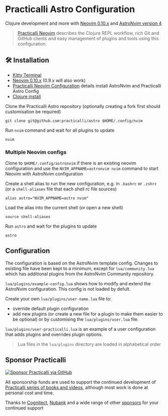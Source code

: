 # Practicalli Astro Configuration

Clojure development and more with [Neovim 0.10.x](https://neovim.org/) and [AstroNvim version 4](https://github.com/AstroNvim/AstroNvim)

> [Practicalli Neovim](https://practical.li/neovim/) describes the Clojure REPL workflow, rich Git and GitHub clients and easy management of plugins and tools using this configuration.


## 🛠️ Installation

- [Kitty Terminal](https://practical.li/engineering-playbook/command-line/kitty-terminal/)
- [Neovim 0.10.x](https://github.com/neovim/neovim/releases/tag/v0.10.0) (0.9.x will also work)
- [Practicalli Neovim Configuration](https://practical.li/neovim/configuration/astronvim/) details install AstroNvim and Practicalli Astro Config
- [Clojure install](https://practical.li/clojure/install/)

Clone the Practicalli Astro repository (optionally creating a fork first should customisation be required)

```shell
git clone git@github.com:practicalli/astro $HOME/.config/nvim
```

Run `nvim` command and wait for all plugins to update

```shell
nvim
```

### Multiple Neovim configs

Clone to `$HOME/.config/astronvim` if there is an existing neovim configuration and use the `NVIM_APPNAME=astronvim nvim` command to start Neovim with AstroNvim configuration

Create a shell alias to run the new configuration, e.g. in `.bashrc` or `.zshrc` (or a `shell-aliases` file that each shell rc file sources)

```config
alias astro="NVIM_APPNAME=astro nvim"
```

Load the alias into the current shell (or open a new shell)

```shell
source shell-aliases
```

Run `astro` and wait for the plugins to update

```shell
astro
```

## Configuration

The configuration is based on the AstroNvim template config.  Changes to existing file have been kept to a minimum, except for `lua/community.lua` which has additional plugins from the AstroNvim Community repository.

`lua/plugins/example-config.lua` shows how to modify and extend the AstroNvim configuration.  This config is not loaded by defult.

Create your own `lua/plugins/user-name.lua` file to:

- override default plugin configuration
- add new plugins (or create a new file for a plugin to make them easier to be optional) or by customising the `lua/plugins/user.lua` file.

`lua/plugins/user-practicalli.lua` is an example of a user configuration that adds plugins and overrides plugin options.

> Lua files in the `lua/plugins` directory are loaded in alphabetical order

## Sponsor Practicalli

[![Sponsor Practicalli via GitHub](https://raw.githubusercontent.com/practicalli/graphic-design/live/buttons/practicalli-github-sponsors-button.png)](https://github.com/sponsors/practicalli-johnny/)

All sponsorship funds are used to support the continued development of [Practicalli series of books and videos](https://practical.li/), although most work is done at personal cost and time.

Thanks to [Cognitect](https://www.cognitect.com/), [Nubank](https://nubank.com.br/) and a wide range of other [sponsors](https://github.com/sponsors/practicalli-johnny#sponsors) for your continued support
